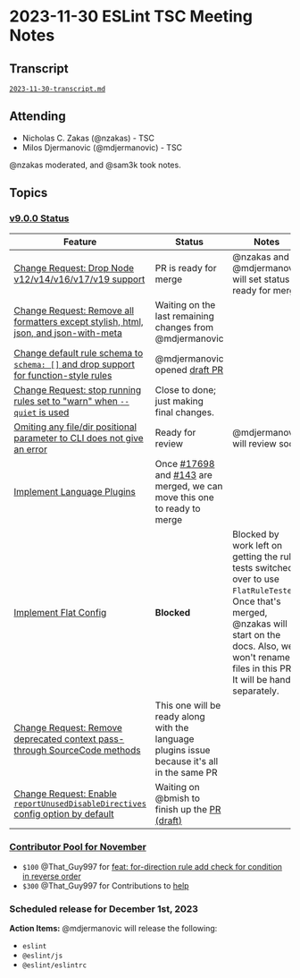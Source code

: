 # 2023-11-30 ESLint TSC Meeting Notes

## Transcript

[`2023-11-30-transcript.md`](2023-11-30-transcript.md)

## Attending

* Nicholas C. Zakas (@nzakas) - TSC
* Milos Djermanovic (@mdjermanovic) - TSC

@nzakas moderated, and @sam3k took notes.

## Topics

### [v9.0.0 Status](https://github.com/orgs/eslint/projects/4/views/2) 

| Feature | Status | Notes |
| ------- | -- | -- |
| [Change Request: Drop Node v12/v14/v16/v17/v19 support](https://github.com/eslint/eslint/issues/17595) | PR is ready for merge | @nzakas and @mdjermanovic will set status to ready for merge |
| [Change Request: Remove all formatters except stylish, html, json, and json-with-meta](https://github.com/eslint/eslint/issues/17524) | Waiting on the last remaining changes from @mdjermanovic | |
| [Change default rule schema to `schema: []` and drop support for function-style rules](https://github.com/eslint/eslint/issues/14709) | @mdjermanovic opened [draft PR](https://github.com/eslint/eslint/pull/17792) | |
| [Change Request: stop running rules set to "warn" when `--quiet` is used](https://github.com/eslint/eslint/issues/16450) | Close to done; just making final changes. | |
| [Omiting any file/dir positional parameter to CLI does not give an error](https://github.com/eslint/eslint/issues/14308) | Ready for review | @mdjermanovic will review soon |
| [Implement Language Plugins](https://github.com/eslint/eslint/issues/16999) | Once [#17698](https://github.com/eslint/eslint/pull/17698) and [#143](https://github.com/eslint-community/eslint-plugin-n/issues/143) are merged, we can move this one to ready to merge  | |
| [Implement Flat Config](https://github.com/eslint/eslint/issues/13481) | **Blocked** | Blocked by work left on getting the rule tests switched over to use `FlatRuleTester`. Once that's merged, @nzakas will start on the docs. Also, we won't rename files in this PR. It will be handle separately. |
| [Change Request: Remove deprecated context pass-through SourceCode methods](https://github.com/eslint/eslint/issues/17520) | This one will be ready along with the language plugins issue because it's all in the same PR | |
| [Change Request: Enable `reportUnusedDisableDirectives` config option by default](https://github.com/eslint/eslint/issues/15466) | Waiting on @bmish to finish up the [PR (draft)](https://github.com/eslint/eslint/pull/17212) | |

### [Contributor Pool for November](https://github.com/issues?q=org%3Aeslint+label%3A%22contributor+pool%22+merged%3A2023-11-01..2023-11-30)

* `$100` @That_Guy997 for [feat: for-direction rule add check for condition in reverse order](https://github.com/eslint/eslint/pull/17755) 
* `$300` @That_Guy997 for Contributions to [help](https://discord.com/channels/688543509199716507/1059928426217209896)

### Scheduled release for December 1st, 2023

**Action Items:** @mdjermanovic will release the following:
* `eslint`
* `@eslint/js`
* `@eslint/eslintrc`



